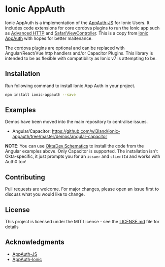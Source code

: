 # Ionic AppAuth

Ionic AppAuth is a implementation of the [AppAuth-JS](https://github.com/openid/AppAuth-JS) for Ionic Users.
It includes code extensions for core cordova plugins to run the Ionic app such as [Advanced HTTP](https://github.com/silkimen/cordova-plugin-advanced-http) and [SafariViewController](https://github.com/EddyVerbruggen/cordova-plugin-safariviewcontroller). This is a copy from [Ionic AppAuth](https://github.com/wi3land/ionic-appauth) with hopes for better maitenance.


The cordova plugins are optional and can be replaced with Angular/React/Vue http handlers and/or Capacitor Plugins.
This library is intended to be as flexible with compatibility as Ionic v7 is attempting to be.

## Installation

Run following command to install Ionic App Auth in your project.

```bash
npm install ionic-appauth --save
```

## Examples

Demos have been moved into the main repository to centralise issues.
- Angular/Capacitor: https://github.com/wi3land/ionic-appauth/tree/master/demos/angular-capacitor<br />

**NOTE**: You can use [OktaDev Schematics](https://github.com/oktadev/schematics#ionic) to install the code from the Angular examples above. Only Capacitor is supported. The installation isn't Okta-specific, it just prompts you for an `issuer` and `clientId` and works with Auth0 too!

## Contributing

Pull requests are welcome. For major changes, please open an issue first to discuss what you would like to change.

## License

This project is licensed under the MIT License - see the [LICENSE.md](LICENSE.md) file for details

## Acknowledgments

* [AppAuth-JS](https://github.com/openid/AppAuth-JS)
* [AppAuth-Ionic](https://github.com/Belicosus/AppAuth-Ionic)
